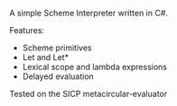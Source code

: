 A simple Scheme Interpreter written in C#.

Features:

+ Scheme primitives
+ Let and Let*
+ Lexical scope and lambda expressions
+ Delayed evaluation


Tested on the SICP metacircular-evaluator
